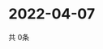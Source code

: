 # 2022-04-07
  共 0条

  <!-- BEGIN -->
  <!-- 最后更新时间Thu Apr 07 2022 11:03:02 GMT+0000 (Coordinated Universal Time) -->
  
  <!-- END -->
  
  